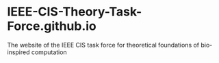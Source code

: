 # IEEE-CIS-Theory-Task-Force.github.io
The website of the IEEE CIS task force for theoretical foundations of bio-inspired computation
